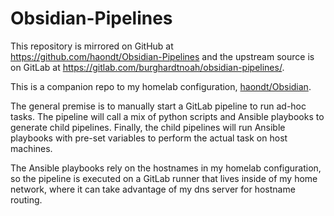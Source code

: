 # Obsidian-Pipelines

This repository is mirrored on GitHub at https://github.com/haondt/Obsidian-Pipelines and the upstream source is on GitLab at https://gitlab.com/burghardtnoah/obsidian-pipelines/.

This is a companion repo to my homelab configuration, [haondt/Obsidian](https://github.com/haondt/Obsidian).

The general premise is to manually start a GitLab pipeline to run ad-hoc tasks. The pipeline will call a mix of python scripts and Ansible playbooks to generate child pipelines. Finally, the child pipelines will run Ansible playbooks with pre-set variables to perform the actual task on host machines.

The Ansible playbooks rely on the hostnames in my homelab configuration, so the pipeline is executed on a GitLab runner that lives inside of my home network, where it can take advantage of my dns server for hostname routing.
